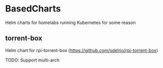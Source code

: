 # BasedCharts
Helm charts for homelabs running Kubernetes for some reason

## torrent-box
Helm chart for rpi-torrent-box (https://github.com/sdelrio/rpi-torrent-box)

TODO: Support multi-arch

